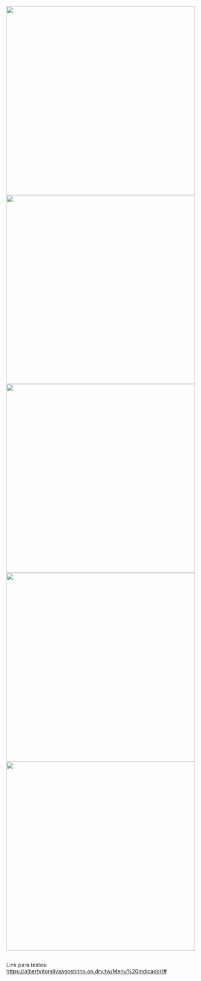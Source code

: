 <img src="https://cdn.discordapp.com/attachments/948914773754527767/951113208918319124/print_1.png" width="500">
<img src="https://cdn.discordapp.com/attachments/948914773754527767/951113209329356860/print_2.png" width="500">
<img src="https://cdn.discordapp.com/attachments/948914773754527767/951113209656520804/print_3.png" width="500">
<img src="https://cdn.discordapp.com/attachments/948914773754527767/951113209891418162/print_4.png" width="500">
<img src="https://cdn.discordapp.com/attachments/948914773754527767/951113210138873946/print_5.png" width="500">

##
Link para testes: https://albertvitorsilvaagostinho.on.drv.tw/Menu%20indicador/#
